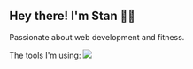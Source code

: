 ## Hey there! I'm Stan 👨‍💻

Passionate about web development and fitness. 

The tools I'm using: 
![](https://img.shields.io/badge/JavaScript>-<React>-informational?style=flat&logo=<LOGO_NAME>&logoColor=white&color=2bbc8a)



